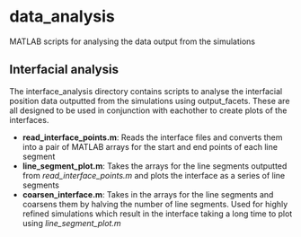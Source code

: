 # data_analysis

MATLAB scripts for analysing the data output from the simulations

## Interfacial analysis 
The interface_analysis directory contains scripts to analyse the interfacial position data outputted from the simulations using output_facets. These are all designed to be used in conjunction with eachother to create plots of the interfaces. 
* **read_interface_points.m**: Reads the interface files and converts them into a pair of MATLAB arrays for the start and end points of each line segment
* **line_segment_plot.m**: Takes the arrays for the line segments outputted from *read_interface_points.m* and plots the interface as a series of line segments
* **coarsen_interface.m**: Takes in the arrays for the line segments and coarsens them by halving the number of line segments. Used for highly refined simulations which result in the interface taking a long time to plot using *line_segment_plot.m*
